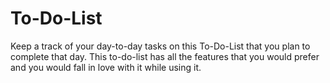 # To-Do-List
Keep a track of your day-to-day tasks on this To-Do-List that you plan to complete that day. This to-do-list has all the features that you would prefer and you would fall in love with it while using it.
